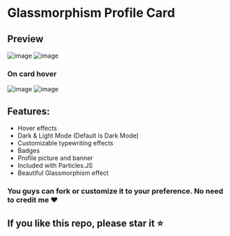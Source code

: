 # Glassmorphism Profile Card

## Preview
![image](https://github.com/amethode/profile/assets/157130758/a137fb17-3bb4-4504-94b4-4754d1329082)
![image](https://github.com/amethode/profile/assets/157130758/ff3dfb54-79f7-4f1b-82f3-a6fdc857e502)

### On card hover
![image](https://github.com/amethode/profile/assets/157130758/ed8a0fd0-3701-4acd-876c-18a69b0b52b8)
![image](https://github.com/amethode/profile/assets/157130758/53d39ece-bb3b-4849-bdcd-5f8b20b33409)


## Features:
- Hover effects
- Dark & Light Mode (Default is Dark Mode)
- Customizable typewriting effects
- Badges
- Profile picture and banner
- Included with Particles.JS
- Beautiful Glassmorphism effect

### You guys can fork or customize it to your preference. No need to credit me ❤️

## If you like this repo, please star it ⭐
